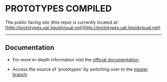 # PROTOTYPES COMPILED

The public facing site (this repo) is currently located at:
[http://prototypes.uat.liquidvisual.net](http://prototypes.uat.liquidvisual.net)

---

## Documentation

- For more in-depth information visit the [official documentation](http://prototypes.uat.liquidvisual.net/docs/).

- Access the source of 'prototypes' by switching over to the [master branch](https://github.com/liquidvisual/prototypes).